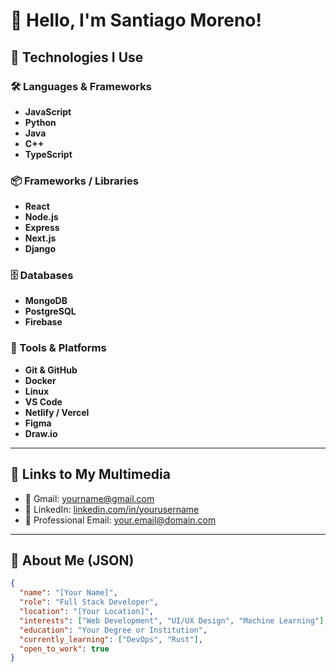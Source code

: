 # 👋 Hello, I'm Santiago Moreno!

## 🚀 Technologies I Use

### 🛠️ Languages & Frameworks
- **JavaScript**
- **Python**
- **Java**
- **C++**
- **TypeScript**

### 📦 Frameworks / Libraries
- **React**
- **Node.js**
- **Express**
- **Next.js**
- **Django**

### 🗄️ Databases
- **MongoDB**
- **PostgreSQL**
- **Firebase**

### 🧰 Tools & Platforms
- **Git & GitHub**
- **Docker**
- **Linux**
- **VS Code**
- **Netlify / Vercel**
- **Figma**
- **Draw.io**

---

## 🔗 Links to My Multimedia

- 📧 Gmail: [yourname@gmail.com](mailto:yourname@gmail.com)  
- 💼 LinkedIn: [linkedin.com/in/yourusername](https://linkedin.com/in/yourusername)  
- 📮 Professional Email: [your.email@domain.com](mailto:your.email@domain.com)

---

## 📂 About Me (JSON)

```json
{
  "name": "[Your Name]",
  "role": "Full Stack Developer",
  "location": "[Your Location]",
  "interests": ["Web Development", "UI/UX Design", "Machine Learning"],
  "education": "Your Degree or Institution",
  "currently_learning": ["DevOps", "Rust"],
  "open_to_work": true
}
